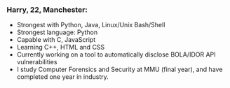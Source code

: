 ### Harry, 22, Manchester:
- Strongest with Python, Java, Linux/Unix Bash/Shell
- Strongest language: Python
- Capable with C, JavaScript
- Learning C++, HTML and CSS
- Currently working on a tool to automatically disclose BOLA/IDOR API vulnerabilities
- I study Computer Forensics and Security at MMU (final year), and have completed one year in industry.
